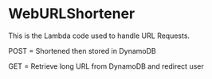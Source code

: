﻿# WebURLShortener

This is the Lambda code used to handle URL Requests.

POST = Shortened then stored in DynamoDB

GET = Retrieve long URL from DynamoDB and redirect user
